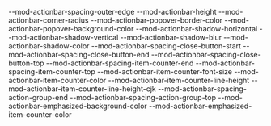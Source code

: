 --mod-actionbar-spacing-outer-edge
--mod-actionbar-height
--mod-actionbar-corner-radius
--mod-actionbar-popover-border-color
--mod-actionbar-popover-background-color
--mod-actionbar-shadow-horizontal
--mod-actionbar-shadow-vertical
--mod-actionbar-shadow-blur
--mod-actionbar-shadow-color
--mod-actionbar-spacing-close-button-start
--mod-actionbar-spacing-close-button-end
--mod-actionbar-spacing-close-button-top
--mod-actionbar-spacing-item-counter-end
--mod-actionbar-spacing-item-counter-top
--mod-actionbar-item-counter-font-size
--mod-actionbar-item-counter-color
--mod-actionbar-item-counter-line-height
--mod-actionbar-item-counter-line-height-cjk
--mod-actionbar-spacing-action-group-end
--mod-actionbar-spacing-action-group-top
--mod-actionbar-emphasized-background-color
--mod-actionbar-emphasized-item-counter-color